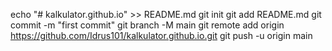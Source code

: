 echo "# kalkulator.github.io" >> README.md
git init
git add README.md
git commit -m "first commit"
git branch -M main
git remote add origin https://github.com/Idrus101/kalkulator.github.io.git
git push -u origin main
